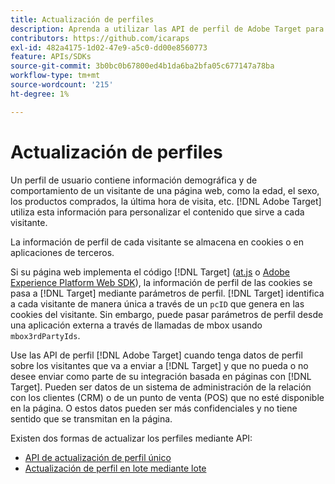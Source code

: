 ```yaml
---
title: Actualización de perfiles
description: Aprenda a utilizar las API de perfil de Adobe Target para enviar datos sobre visitantes a  [!DNL Target].
contributors: https://github.com/icaraps
exl-id: 482a4175-1d02-47e9-a5c0-dd00e8560773
feature: APIs/SDKs
source-git-commit: 3b0bc0b67800ed4b1da6ba2bfa05c677147a78ba
workflow-type: tm+mt
source-wordcount: '215'
ht-degree: 1%

---
```


# Actualización de perfiles

Un perfil de usuario contiene información demográfica y de comportamiento de un visitante de una página web, como la edad, el sexo, los productos comprados, la última hora de visita, etc. [!DNL Adobe Target] utiliza esta información para personalizar el contenido que sirve a cada visitante.

La información de perfil de cada visitante se almacena en cookies o en aplicaciones de terceros.

Si su página web implementa el código [!DNL Target] ([at.js](/help/dev/implement/client-side/atjs/how-atjs-works/how-atjs-works.md) o [Adobe Experience Platform Web SDK](/help/dev/implement/client-side/aep-web-sdk/aep-web-sdk-overview.md)), la información de perfil de las cookies se pasa a [!DNL Target] mediante parámetros de perfil. [!DNL Target] identifica a cada visitante de manera única a través de un `pcID` que genera en las cookies del visitante. Sin embargo, puede pasar parámetros de perfil desde una aplicación externa a través de llamadas de mbox usando `mbox3rdPartyIds`.

Use las API de perfil [!DNL Adobe Target] cuando tenga datos de perfil sobre los visitantes que va a enviar a [!DNL Target] y que no pueda o no desee enviar como parte de su integración basada en páginas con [!DNL Target]. Pueden ser datos de un sistema de administración de la relación con los clientes (CRM) o de un punto de venta (POS) que no esté disponible en la página. O estos datos pueden ser más confidenciales y no tiene sentido que se transmitan en la página.

Existen dos formas de actualizar los perfiles mediante API:

* [API de actualización de perfil único](/help/dev/administer/profile-api/profile-single-api.md)
* [Actualización de perfil en lote mediante lote](/help/dev/administer/profile-api/profile-bulk-api.md)

